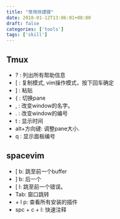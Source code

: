 ```yaml
---
title: "常用快捷键"
date: 2018-01-12T13:06:01+08:00
draft: false
categories: ['tools']
tags: ['skill']
---
```


## Tmux

- ? : 列出所有帮助信息
- [ : 复制模式, vim操作模式，按下回车确定
- ] : 粘贴
- { : 切换pane
- , : 改变window的名字。
- . : 改变window的编号
- t : 显示时间
- alt+方向键: 调整pane大小.
- q : 显示面板编号


## spacevim 

- [ b: 跳至前一个buffer
- ] b: 后一个
- [ l: 跳至前一个错误。
- Tab: 窗口跳转
- <leader> + l p: 查看所有安装的插件
- spc + c + l: 快速注释


